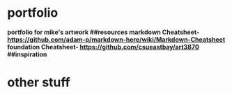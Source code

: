 # portfolio
<b>portfolio for mike's artwork<b>
##resources
markdown Cheatsheet- https://github.com/adam-p/markdown-here/wiki/Markdown-Cheatsheet
foundation Cheatsheet- https://github.com/csueastbay/art3870
##inspiration

# other stuff
